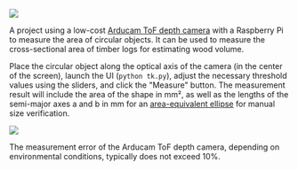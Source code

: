 ![](images/timber.jpg?raw=true)

A project using a low-cost [Arducam ToF depth camera](https://blog.arducam.com/time-of-flight-camera-raspberry-pi/) with a Raspberry Pi to measure the area of circular objects. It can be used to measure the cross-sectional area of timber logs for estimating wood volume.

Place the circular object along the optical axis of the camera (in the center of the screen), launch the UI (`python tk.py`), adjust the necessary threshold values using the sliders, and click the "Measure" button. The measurement result will include the area of the shape in mm², as well as the lengths of the semi-major axes a and b in mm for an [area-equivalent ellipse](https://en.wikipedia.org/wiki/Ellipse) for manual size verification.

![](images/ui.png?raw=true)

The measurement error of the Arducam ToF depth camera, depending on environmental conditions, typically does not exceed 10%.